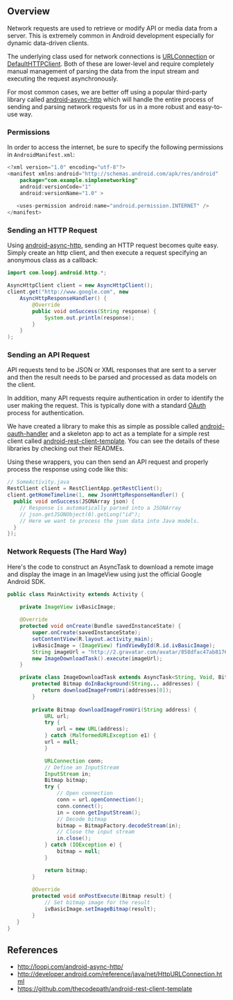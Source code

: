 ## Overview

Network requests are used to retrieve or modify API or media data from a server. This is extremely common in Android development especially for dynamic data-driven clients.

The underlying class used for network connections is [URLConnection](http://developer.android.com/reference/java/net/HttpURLConnection.html) or [DefaultHTTPClient](http://developer.android.com/reference/org/apache/http/impl/client/DefaultHttpClient.html). Both of these are lower-level and require completely manual management of parsing the data from the input stream and executing the request asynchronously.

For most common cases, we are better off using a popular third-party library called [android-async-http](http://loopj.com/android-async-http/) which will handle the entire process of sending and parsing network requests for us in a more robust and easy-to-use way.

### Permissions

In order to access the internet, be sure to specify the following permissions in `AndroidManifest.xml`:

```java
<?xml version="1.0" encoding="utf-8"?>
<manifest xmlns:android="http://schemas.android.com/apk/res/android"
    package="com.example.simplenetworking"
    android:versionCode="1"
    android:versionName="1.0" >
 
   <uses-permission android:name="android.permission.INTERNET" /> 
</manifest>
```

### Sending an HTTP Request

Using [android-async-http](http://loopj.com/android-async-http/), sending an HTTP request becomes quite easy. Simply create an http client, and then execute a request specifying an anonymous class as a callback:

```java
import com.loopj.android.http.*;

AsyncHttpClient client = new AsyncHttpClient();
client.get("http://www.google.com", new
    AsyncHttpResponseHandler() {
        @Override
        public void onSuccess(String response) {
            System.out.println(response);
        }
    }
);
```

### Sending an API Request

API requests tend to be JSON or XML responses that are sent to a server and then the result needs to be parsed and processed as data models on the client.

In addition, many API requests require authentication in order to identify the user making the request. This is typically done with a standard [OAuth]() process for authentication.

We have created a library to make this as simple as possible called [android-oauth-handler](https://github.com/thecodepath/android-oauth-handler) and a skeleton app to act as a template for a simple rest client called [android-rest-client-template](https://github.com/thecodepath/android-rest-client-template). You can see the details of these libraries by checking out their READMEs.

Using these wrappers, you can then send an API request and properly process the response using code like this:

```java
// SomeActivity.java
RestClient client = RestClientApp.getRestClient();
client.getHomeTimeline(1, new JsonHttpResponseHandler() {
  public void onSuccess(JSONArray json) {
    // Response is automatically parsed into a JSONArray
    // json.getJSONObject(0).getLong("id");
    // Here we want to process the json data into Java models.
  }
});
```

### Network Requests (The Hard Way)

Here's the code to construct an AsyncTask to download a remote image and display the image in an ImageView using just the official Google Android SDK.

```java
public class MainActivity extends Activity {
	
    private ImageView ivBasicImage;

    @Override
    protected void onCreate(Bundle savedInstanceState) {
        super.onCreate(savedInstanceState);
        setContentView(R.layout.activity_main);
        ivBasicImage = (ImageView) findViewById(R.id.ivBasicImage);
        String imageUrl = "http://2.gravatar.com/avatar/858dfac47ab8176458c005414d3f0c36?s=128&d=&r=G";
        new ImageDownloadTask().execute(imageUrl);
    }

    private class ImageDownloadTask extends AsyncTask<String, Void, Bitmap> {
        protected Bitmap doInBackground(String... addresses) {
           return downloadImageFromUri(addresses[0]);
        }
        
        private Bitmap downloadImageFromUri(String address) {
            URL url;
    	    try {
    	        url = new URL(address);
    	    } catch (MalformedURLException e1) {
    		url = null;
    	    }

    	    URLConnection conn;
    	    // Define an InputStream
    	    InputStream in;
    	    Bitmap bitmap;
    		try {
    			// Open connection
    			conn = url.openConnection();
    			conn.connect();
    			in = conn.getInputStream();
    			// Decode bitmap
    			bitmap = BitmapFactory.decodeStream(in);
    			// Close the input stream
    			in.close();
    		} catch (IOException e) {
    			bitmap = null;
    		}

    		return bitmap; 
    	}
        
        @Override
        protected void onPostExecute(Bitmap result) {
        	// Set bitmap image for the result
        	ivBasicImage.setImageBitmap(result);
        }
   }
}
```

## References

 * <http://loopj.com/android-async-http/>
 * <http://developer.android.com/reference/java/net/HttpURLConnection.html>
 * <https://github.com/thecodepath/android-rest-client-template>